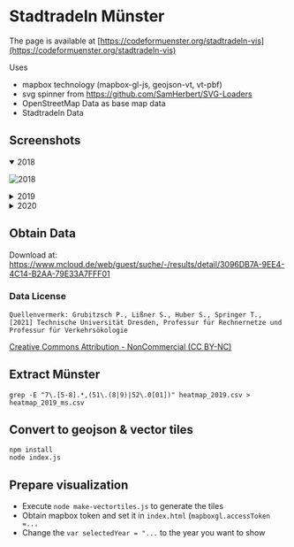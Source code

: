 # Stadtradeln Münster

The page is available at [https://codeformuenster.org/stadtradeln-vis](https://codeformuenster.org/stadtradeln-vis)

Uses

- mapbox technology (mapbox-gl-js, geojson-vt, vt-pbf)
- svg spinner from https://github.com/SamHerbert/SVG-Loaders
- OpenStreetMap Data as base map data
- Stadtradeln Data

## Screenshots

 <details open>

<summary>2018</summary>

![2018](https://user-images.githubusercontent.com/1494211/106954201-bf92e400-6733-11eb-967a-a9f885420d8a.png)

</details>

<details>

<summary>2019</summary>

![2019](https://user-images.githubusercontent.com/1494211/106954229-c91c4c00-6733-11eb-9172-4a4897d4dc42.png)

</details>

<details>

<summary>2020</summary>

![2020](https://user-images.githubusercontent.com/1494211/106954223-c7eb1f00-6733-11eb-8b08-b385f53fc761.png)

</details>

## Obtain Data

Download at: https://www.mcloud.de/web/guest/suche/-/results/detail/3096DB7A-9EE4-4C14-B2AA-79E33A7FFF01

### Data License

```
Quellenvermerk: Grubitzsch P., Lißner S., Huber S., Springer T., [2021] Technische Universität Dresden, Professur für Rechnernetze und Professur für Verkehrsökologie
```

[Creative Commons Attribution - NonCommercial (CC BY-NC)](https://creativecommons.org/licenses/by-nc/)

## Extract Münster

```
grep -E "7\.[5-8].*,(51\.(8|9)|52\.0[01])" heatmap_2019.csv > heatmap_2019_ms.csv
```

## Convert to geojson & vector tiles

```
npm install
node index.js
```

## Prepare visualization

- Execute `node make-vectortiles.js` to generate the tiles
- Obtain mapbox token and set it in `index.html` (`mapboxgl.accessToken =...`
- Change the `var selectedYear = "...` to the year you want to show
